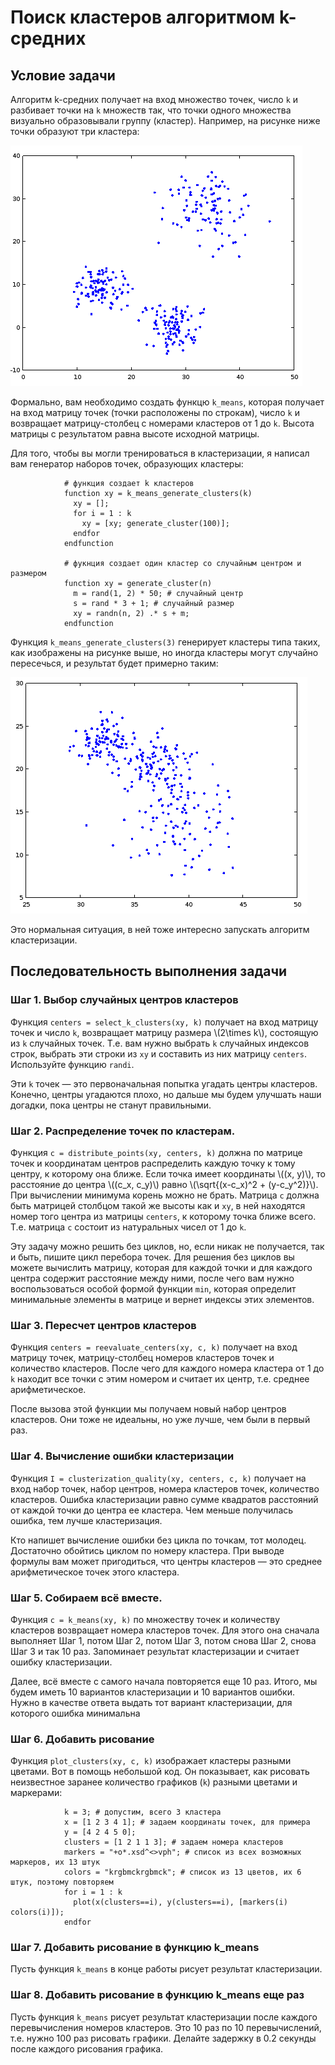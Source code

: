 # Поиск кластеров алгоритмом k-средних

## Условие задачи

Алгоритм k-средних получает на вход множество точек, число `k` и разбивает точки на `k` множеств так, что точки одного множества визуально образовывали группу (кластер). Например, на рисунке ниже точки образуют три кластера:

![3 кластера](clusters1.png)

Формально, вам необходимо создать функцю `k_means`, которая получает на вход матрицу точек (точки расположены по строкам), число `k` и возвращает матрицу-столбец с номерами кластеров от 1 до `k`. Высота матрицы с результатом равна высоте исходной матрицы.

Для того, чтобы вы могли тренироваться в кластеризации, я написал вам генератор наборов точек, образующих кластеры:

                # функция создает k кластеров
                function xy = k_means_generate_clusters(k)
                  xy = [];
                  for i = 1 : k
                    xy = [xy; generate_cluster(100)];
                  endfor
                endfunction

                # фукнция создает один кластер со случайным центром и размером
                function xy = generate_cluster(n)
                  m = rand(1, 2) * 50; # случайный центр
                  s = rand * 3 + 1; # случайный размер
                  xy = randn(n, 2) .* s + m;
                endfunction
                
Функция `k_means_generate_clusters(3)` генерирует кластеры типа таких, как изображены на рисунке выше, но иногда кластеры могут случайно пересечься, и результат будет примерно таким:

![3 пересекающихся кластера](clusters2.png)

Это нормальная ситуация, в ней тоже интересно запускать алгоритм кластеризации.

## Последовательность выполнения задачи

### Шаг 1. Выбор случайных центров кластеров

Функция `centers = select_k_clusters(xy, k)` получает на вход матрицу точек и число `k`, возвращает матрицу размера \\(2\\times k\\), состоящую из `k` случайных точек. Т.е. вам нужно выбрать `k` случайных индексов строк, выбрать эти строки из `xy` и составить из них матрицу `centers`. Используйте функцию `randi`.

Эти `k` точек — это первоначальная попытка угадать центры кластеров. Конечно, центры угадаются плохо, но дальше мы будем улучшать наши догадки, пока центры не станут правильными.

### Шаг 2. Распределение точек по кластерам.

Функция `c = distribute_points(xy, centers, k)` должна по матрице точек и координатам центров распределить каждую точку к тому центру, к которому она ближе. Если точка имеет координаты \\((x, y)\\), то расстояние до центра \\((c_x, c_y)\\) равно \\(\\sqrt{(x-c_x)^2 + (y-c_y^2)}\\). При вычислении минимума корень можно не брать. Матрица `c` должна быть матрицей столбцом такой же высоты как и `xy`, в ней находятся номер того центра из матрицы `centers`, к которому точка ближе всего. Т.е. матрица `c` состоит из натуральных чисел от 1 до `k`.

Эту задачу можно решить без циклов, но, если никак не получается, так и быть, пишите цикл перебора точек. Для решения без циклов вы можете вычислить матрицу, которая для каждой точки и для каждого центра содержит расстояние между ними, после чего вам нужно воспользоваться особой формой функции `min`, которая определит минимальные элементы в матрице и вернет индексы этих элементов.

### Шаг 3. Пересчет центров кластеров

Функция `centers = reevaluate_centers(xy, c, k)` получает на вход матрицу точек, матрицу-столбец номеров кластеров точек и количество кластеров. После чего для каждого номера кластера от 1 до `k` находит все точки с этим номером и считает их центр, т.е. среднее арифметическое.

После вызова этой функции мы получаем новый набор центров кластеров. Они тоже не идеальны, но уже лучше, чем были в первый раз.

### Шаг 4. Вычисление ошибки кластеризации

Функция `I = clusterization_quality(xy, centers, c, k)` получает на вход набор точек, набор центров, номера кластеров точек, количество кластеров. Ошибка кластеризации равно сумме квадратов расстояний от каждой точки до центра ее кластера. Чем меньше получилась ошибка, тем лучше кластеризация.

Кто напишет вычисление ошибки без цикла по точкам, тот молодец. Достаточно обойтись циклом по номеру кластера. При выводе формулы вам может пригодиться, что центры кластеров — это среднее арифметическое точек этого кластера.

### Шаг 5. Собираем всё вместе.

Функция `c = k_means(xy, k)` по множеству точек и количеству кластеров возвращает номера кластеров точек. Для этого она сначала выполняет Шаг 1, потом Шаг 2, потом Шаг 3, потом снова Шаг 2, снова Шаг 3 и так 10 раз. Запоминает результат кластеризации и считает ошибку кластеризации.

Далее, всё вместе с самого начала повторяется еще 10 раз. Итого, мы будем иметь 10 вариантов кластеризации и 10 вариантов ошибки. Нужно в качестве ответа выдать тот вариант кластеризации, для которого ошибка минимальна

### Шаг 6. Добавить рисование

Функция `plot_clusters(xy, c, k)` изображает кластеры разными цветами. Вот в помощь небольшой код. Он показывает, как рисовать неизвестное заранее количество графиков (`k`) разными цветами и маркерами:

                k = 3; # допустим, всего 3 кластера
                x = [1 2 3 4 1]; # задаем координаты точек, для примера
                y = [4 2 4 5 0]; 
                clusters = [1 2 1 1 3]; # задаем номера кластеров
                markers = "+o*.xsd^<>vph"; # список из всех возможных маркеров, их 13 штук
                colors = "krgbmckrgbmck"; # список из 13 цветов, их 6 штук, поэтому повторяем
                for i = 1 : k
                  plot(x(clusters==i), y(clusters==i), [markers(i) colors(i)]);
                endfor
                
### Шаг 7. Добавить рисование в функцию k_means

Пусть функция `k_means` в конце работы рисует результат кластеризации.

### Шаг 8. Добавить рисование в функцию k_means еще раз

Пусть функция `k_means` рисует результат кластеризации после каждого перевычисления номеров кластеров. Это 10 раз по 10 перевычислений, т.е. нужно 100 раз рисовать графики. Делайте задержку в 0.2 секунды после каждого рисования графика.
